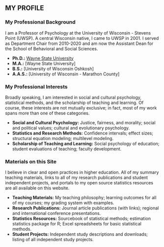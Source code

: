 ## MY PROFILE

### My Professional Background

I am a Professor of Psychology at the University of Wisconsin - Stevens Point (UWSP). A central Wisconsin native, I came to UWSP in 2001. I served as Department Chair from 2010-2020 and am now the Assistant Dean for the School of Behavioral and Social Sciences.

- **Ph.D.:** [Wayne State University](https://cwendorf.github.io/)
- **M.A.:** [Wayne State University]
- **B.S.:** [University of Wisconsin Oshkosh]
- **A.A.S.:** [University of Wisconsin - Marathon County]

### My Professional Interests

Broadly speaking, I am interested in social and cultural psychology, statistical methods, and the scholarship of teaching and learning. Of course, these interests are not mutually exclusive; in fact, most of my work spans more than one of these categories.

- **Social and Cultural Psychology:** Justice, fairness, and morality; social and political values; cultural and evolutionary psychology.
- **Statistics and Research Methods:** Confidence intervals; effect sizes; structural equation modeling; multilevel modeling.
- **Scholarship of Teaching and Learning:** Social psychology of education; student evaluations of teaching; faculty development.

### Materials on this Site

I believe in clear and open practices in higher education. All of my summary teaching materials, links to all of my research publications and student independent projects, and portals to my open source statistics resources are all available on this website.

- **Teaching Materials:** My teaching philosophy; learning outcomes for all of my courses; my grading system with examples.
- **Research Publications:** Journal article publications (with links); regional and international conference presentations.
- **Statistics Resources:** Sourcebook of statistical methods; estimation statistics package for R; Excel spreadsheets for basic statistical methods.
- **Student Projects:** Independent study descriptions and downloads; listing of all independent study projects.
